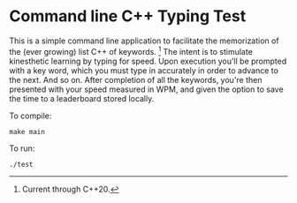 # Command line C++ Typing Test

This is a simple command line application to facilitate the memorization of the (ever growing) list C++ of keywords. [^1] 
The intent is to stimulate kinesthetic learning by typing for speed. Upon execution you'll be prompted with a key word, 
which you must type in accurately in order to advance to the next. And so on. After completion of all the keywords, you're 
then presented with your speed measured in WPM, and given the option to save the time to a leaderboard stored locally.

[^1]: Current through C++20.


To compile:
```
make main
```
To run:
```
./test
```
